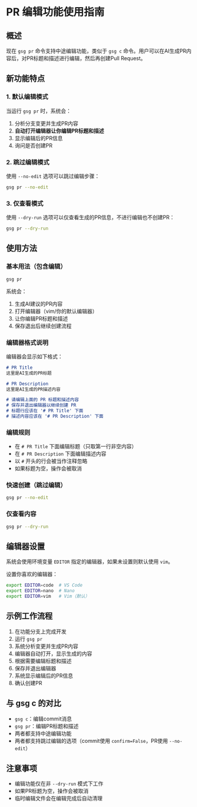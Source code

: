 # PR 编辑功能使用指南

## 概述
现在 `gsg pr` 命令支持中途编辑功能，类似于 `gsg c` 命令。用户可以在AI生成PR内容后，对PR标题和描述进行编辑，然后再创建Pull Request。

## 新功能特点

### 1. 默认编辑模式
当运行 `gsg pr` 时，系统会：
1. 分析分支变更并生成PR内容
2. **自动打开编辑器让你编辑PR标题和描述**
3. 显示编辑后的PR信息
4. 询问是否创建PR

### 2. 跳过编辑模式
使用 `--no-edit` 选项可以跳过编辑步骤：
```bash
gsg pr --no-edit
```

### 3. 仅查看模式
使用 `--dry-run` 选项可以仅查看生成的PR信息，不进行编辑也不创建PR：
```bash
gsg pr --dry-run
```

## 使用方法

### 基本用法（包含编辑）
```bash
gsg pr
```
系统会：
1. 生成AI建议的PR内容
2. 打开编辑器（vim/你的默认编辑器）
3. 让你编辑PR标题和描述
4. 保存退出后继续创建流程

### 编辑器格式说明
编辑器会显示如下格式：
```markdown
# PR Title
这里是AI生成的PR标题

# PR Description
这里是AI生成的PR描述内容

# 请编辑上面的 PR 标题和描述内容
# 保存并退出编辑器以继续创建 PR
# 标题行应该在 '# PR Title' 下面
# 描述内容应该在 '# PR Description' 下面
```

### 编辑规则
- 在 `# PR Title` 下面编辑标题（只取第一行非空内容）
- 在 `# PR Description` 下面编辑描述内容
- 以 `#` 开头的行会被当作注释忽略
- 如果标题为空，操作会被取消

### 快速创建（跳过编辑）
```bash
gsg pr --no-edit
```

### 仅查看内容
```bash
gsg pr --dry-run
```

## 编辑器设置
系统会使用环境变量 `EDITOR` 指定的编辑器，如果未设置则默认使用 `vim`。

设置你喜欢的编辑器：
```bash
export EDITOR=code  # VS Code
export EDITOR=nano  # Nano
export EDITOR=vim   # Vim（默认）
```

## 示例工作流程

1. 在功能分支上完成开发
2. 运行 `gsg pr`
3. 系统分析变更并生成PR内容
4. 编辑器自动打开，显示生成的内容
5. 根据需要编辑标题和描述
6. 保存并退出编辑器
7. 系统显示编辑后的PR信息
8. 确认创建PR

## 与 gsg c 的对比
- `gsg c`：编辑commit消息
- `gsg pr`：编辑PR标题和描述
- 两者都支持中途编辑功能
- 两者都支持跳过编辑的选项（commit使用 `confirm=False`，PR使用 `--no-edit`）

## 注意事项
- 编辑功能仅在非 `--dry-run` 模式下工作
- 如果PR标题为空，操作会被取消
- 临时编辑文件会在编辑完成后自动清理